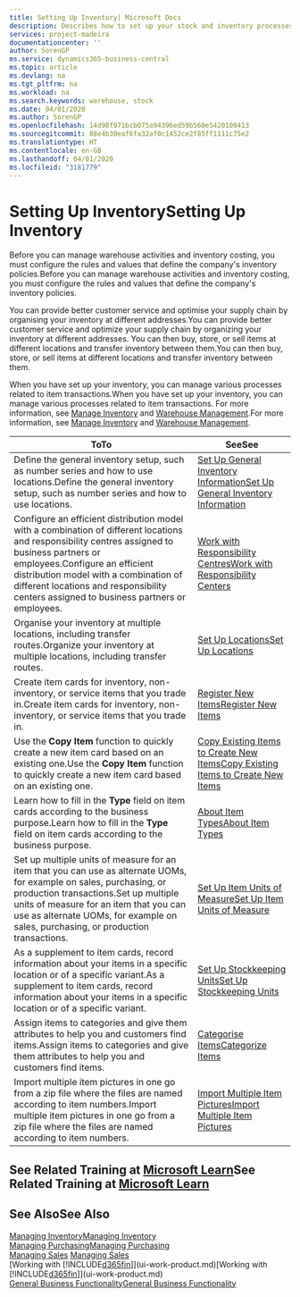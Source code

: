 ```yaml
---
title: Setting Up Inventory| Microsoft Docs
description: Describes how to set up your stock and inventory processes, including transfer routes and locations, such as warehouses.
services: project-madeira
documentationcenter: ''
author: SorenGP
ms.service: dynamics365-business-central
ms.topic: article
ms.devlang: na
ms.tgt_pltfrm: na
ms.workload: na
ms.search.keywords: warehouse, stock
ms.date: 04/01/2020
ms.author: SorenGP
ms.openlocfilehash: 14d98f971bcb075a94396ed59b560e5420100413
ms.sourcegitcommit: 88e4b30eaf6fa32af0c1452ce2f85ff1111c75e2
ms.translationtype: HT
ms.contentlocale: en-GB
ms.lasthandoff: 04/01/2020
ms.locfileid: "3181779"
---
```

# <a name="setting-up-inventory"></a><span data-ttu-id="a4f73-103">Setting Up Inventory</span><span class="sxs-lookup"><span data-stu-id="a4f73-103">Setting Up Inventory</span></span>
<span data-ttu-id="a4f73-104">Before you can manage warehouse activities and inventory costing, you must configure the rules and values that define the company's inventory policies.</span><span class="sxs-lookup"><span data-stu-id="a4f73-104">Before you can manage warehouse activities and inventory costing, you must configure the rules and values that define the company's inventory policies.</span></span>

<span data-ttu-id="a4f73-105">You can provide better customer service and optimise your supply chain by organising your inventory at different addresses.</span><span class="sxs-lookup"><span data-stu-id="a4f73-105">You can provide better customer service and optimize your supply chain by organizing your inventory at different addresses.</span></span> <span data-ttu-id="a4f73-106">You can then buy, store, or sell items at different locations and transfer inventory between them.</span><span class="sxs-lookup"><span data-stu-id="a4f73-106">You can then buy, store, or sell items at different locations and transfer inventory between them.</span></span>

<span data-ttu-id="a4f73-107">When you have set up your inventory, you can manage various processes related to item transactions.</span><span class="sxs-lookup"><span data-stu-id="a4f73-107">When you have set up your inventory, you can manage various processes related to item transactions.</span></span> <span data-ttu-id="a4f73-108">For more information, see [Manage Inventory](inventory-manage-inventory.md) and [Warehouse Management](warehouse-manage-warehouse.md).</span><span class="sxs-lookup"><span data-stu-id="a4f73-108">For more information, see [Manage Inventory](inventory-manage-inventory.md) and [Warehouse Management](warehouse-manage-warehouse.md).</span></span>

| <span data-ttu-id="a4f73-109">To</span><span class="sxs-lookup"><span data-stu-id="a4f73-109">To</span></span> | <span data-ttu-id="a4f73-110">See</span><span class="sxs-lookup"><span data-stu-id="a4f73-110">See</span></span> |
| --- | --- |
| <span data-ttu-id="a4f73-111">Define the general inventory setup, such as number series and how to use locations.</span><span class="sxs-lookup"><span data-stu-id="a4f73-111">Define the general inventory setup, such as number series and how to use locations.</span></span> |[<span data-ttu-id="a4f73-112">Set Up General Inventory Information</span><span class="sxs-lookup"><span data-stu-id="a4f73-112">Set Up General Inventory Information</span></span>](inventory-how-setup-general.md) |
|<span data-ttu-id="a4f73-113">Configure an efficient distribution model with a combination of different locations and responsibility centres assigned to business partners or employees.</span><span class="sxs-lookup"><span data-stu-id="a4f73-113">Configure an efficient distribution model with a combination of different locations and responsibility centers assigned to business partners or employees.</span></span>|[<span data-ttu-id="a4f73-114">Work with Responsibility Centres</span><span class="sxs-lookup"><span data-stu-id="a4f73-114">Work with Responsibility Centers</span></span>](inventory-responsibility-centers.md)|
| <span data-ttu-id="a4f73-115">Organise your inventory at multiple locations, including transfer routes.</span><span class="sxs-lookup"><span data-stu-id="a4f73-115">Organize your inventory at multiple locations, including transfer routes.</span></span> |[<span data-ttu-id="a4f73-116">Set Up Locations</span><span class="sxs-lookup"><span data-stu-id="a4f73-116">Set Up Locations</span></span>](inventory-how-register-new-items.md) |
| <span data-ttu-id="a4f73-117">Create item cards for inventory, non-inventory, or service items that you trade in.</span><span class="sxs-lookup"><span data-stu-id="a4f73-117">Create item cards for inventory, non-inventory, or service items that you trade in.</span></span> |[<span data-ttu-id="a4f73-118">Register New Items</span><span class="sxs-lookup"><span data-stu-id="a4f73-118">Register New Items</span></span>](inventory-how-register-new-items.md) |
|<span data-ttu-id="a4f73-119">Use the **Copy Item** function to quickly create a new item card based on an existing one.</span><span class="sxs-lookup"><span data-stu-id="a4f73-119">Use the **Copy Item** function to quickly create a new item card based on an existing one.</span></span>|[<span data-ttu-id="a4f73-120">Copy Existing Items to Create New Items</span><span class="sxs-lookup"><span data-stu-id="a4f73-120">Copy Existing Items to Create New Items</span></span>](inventory-how-copy-items.md)|
|<span data-ttu-id="a4f73-121">Learn how to fill in the **Type** field on item cards according to the business purpose.</span><span class="sxs-lookup"><span data-stu-id="a4f73-121">Learn how to fill in the **Type** field on item cards according to the business purpose.</span></span>|[<span data-ttu-id="a4f73-122">About Item Types</span><span class="sxs-lookup"><span data-stu-id="a4f73-122">About Item Types</span></span>](inventory-about-item-types.md)|
|<span data-ttu-id="a4f73-123">Set up multiple units of measure for an item that you can use as alternate UOMs, for example on sales, purchasing, or production transactions.</span><span class="sxs-lookup"><span data-stu-id="a4f73-123">Set up multiple units of measure for an item that you can use as alternate UOMs, for example on sales, purchasing, or production transactions.</span></span>|[<span data-ttu-id="a4f73-124">Set Up Item Units of Measure</span><span class="sxs-lookup"><span data-stu-id="a4f73-124">Set Up Item Units of Measure</span></span>](inventory-how-setup-units-of-measure.md)|
|<span data-ttu-id="a4f73-125">As a supplement to item cards, record information about your items in a specific location or of a specific variant.</span><span class="sxs-lookup"><span data-stu-id="a4f73-125">As a supplement to item cards, record information about your items in a specific location or of a specific variant.</span></span>|[<span data-ttu-id="a4f73-126">Set Up Stockkeeping Units</span><span class="sxs-lookup"><span data-stu-id="a4f73-126">Set Up Stockkeeping Units</span></span>](inventory-how-to-set-up-stockkeeping-units.md)|
| <span data-ttu-id="a4f73-127">Assign items to categories and give them attributes to help you and customers find items.</span><span class="sxs-lookup"><span data-stu-id="a4f73-127">Assign items to categories and give them attributes to help you and customers find items.</span></span> |[<span data-ttu-id="a4f73-128">Categorise Items</span><span class="sxs-lookup"><span data-stu-id="a4f73-128">Categorize Items</span></span>](inventory-how-categorize-items.md) |
|<span data-ttu-id="a4f73-129">Import multiple item pictures in one go from a zip file where the files are named according to item numbers.</span><span class="sxs-lookup"><span data-stu-id="a4f73-129">Import multiple item pictures in one go from a zip file where the files are named according to item numbers.</span></span>|[<span data-ttu-id="a4f73-130">Import Multiple Item Pictures</span><span class="sxs-lookup"><span data-stu-id="a4f73-130">Import Multiple Item Pictures</span></span>](inventory-how-import-item-pictures.md)|

## <a name="see-related-training-at-microsoft-learn"></a><span data-ttu-id="a4f73-131">See Related Training at [Microsoft Learn](/learn/modules/trade-get-started-dynamics-365-business-central/)</span><span class="sxs-lookup"><span data-stu-id="a4f73-131">See Related Training at [Microsoft Learn](/learn/modules/trade-get-started-dynamics-365-business-central/)</span></span>

## <a name="see-also"></a><span data-ttu-id="a4f73-132">See Also</span><span class="sxs-lookup"><span data-stu-id="a4f73-132">See Also</span></span>
[<span data-ttu-id="a4f73-133">Managing Inventory</span><span class="sxs-lookup"><span data-stu-id="a4f73-133">Managing Inventory</span></span>](inventory-manage-inventory.md)  
[<span data-ttu-id="a4f73-134">Managing Purchasing</span><span class="sxs-lookup"><span data-stu-id="a4f73-134">Managing Purchasing</span></span>](purchasing-manage-purchasing.md)  
<span data-ttu-id="a4f73-135">[Managing Sales](sales-manage-sales.md)  </span><span class="sxs-lookup"><span data-stu-id="a4f73-135">[Managing Sales](sales-manage-sales.md)  </span></span>  
<span data-ttu-id="a4f73-136">[Working with [!INCLUDE[d365fin](includes/d365fin_md.md)]](ui-work-product.md)</span><span class="sxs-lookup"><span data-stu-id="a4f73-136">[Working with [!INCLUDE[d365fin](includes/d365fin_md.md)]](ui-work-product.md)</span></span>  
[<span data-ttu-id="a4f73-137">General Business Functionality</span><span class="sxs-lookup"><span data-stu-id="a4f73-137">General Business Functionality</span></span>](ui-across-business-areas.md)
